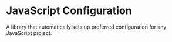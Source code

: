 # JavaScript Configuration

A library that automatically sets up preferred configuration for any JavaScript project.